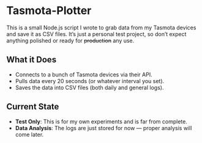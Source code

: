 # Tasmota-Plotter

This is a small Node.js script I wrote to grab data from my Tasmota devices and save it as CSV files. It’s just a personal test project, so don’t expect anything polished or ready for ~~production~~ any use.

## What it Does
- Connects to a bunch of Tasmota devices via their API.
- Pulls data every 20 seconds (or whatever interval you set).
- Saves the data into CSV files (both daily and general logs).

## Current State
- **Test Only**: This is for my own experiments and is far from complete.
- **Data Analysis**: The logs are just stored for now — proper analysis will come later.
